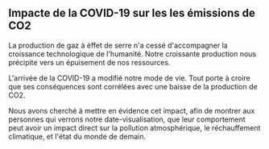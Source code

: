 ## Impacte de la COVID-19 sur les les émissions de CO2

La production de gaz à éffet de serre n'a cessé d'accompagner
la croissance technologique de l'humanité. Notre croissante 
production nous précipite vers un épuisement de nos ressources.

L'arrivée de la COVID-19 a modifié notre mode de vie. Tout porte
à croire que ses conséquences sont corrélées avec une baisse de 
la production de CO2. 

Nous avons cherché à mettre en évidence cet impact, afin de 
montrer aux personnes qui verrons notre date-visualisation, que 
leur comportement peut avoir un impact direct sur la pollution
atmosphérique, le réchauffement climatique, et l'état du monde de demain.